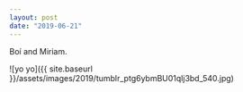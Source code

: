 ```yaml
---
layout: post
date: "2019-06-21"
---
```


Boí and Miriam.

![yo yo]({{ site.baseurl }}/assets/images/2019/tumblr_ptg6ybmBU01qlj3bd_540.jpg)
